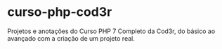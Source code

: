 # curso-php-cod3r
Projetos e anotações do Curso PHP 7 Completo da Cod3r, do básico ao avançado com a criação de um projeto real.
